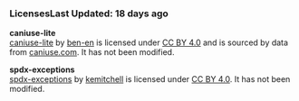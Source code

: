 ### LicensesLast Updated: 18 days ago

**caniuse-lite**  
[caniuse-lite](https://github.com/ben-eb/caniuse-lite) by [ben-en](https://github.com/ben-eb) is licensed under [CC BY 4.0](https://creativecommons.org/licenses/by/4.0/) and is sourced by data from [caniuse.com](https://caniuse.com/). It has not been modified.  
  
**spdx-exceptions**  
[spdx-exceptions](https://www.npmjs.com/package/spdx-exceptions) by [kemitchell](https://github.com/kemitchell) is licensed under [CC BY 4.0](https://creativecommons.org/licenses/by/4.0/). It has not been modified.